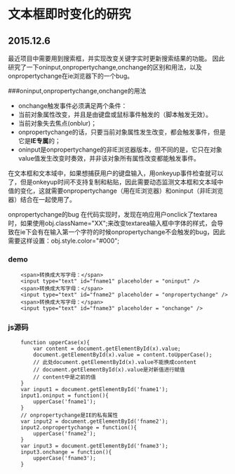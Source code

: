 # 文本框即时变化的研究
## 2015.12.6

最近项目中需要用到搜索框，并实现改变关键字实时更新搜索结果的功能。
因此研究了一下oninput,onpropertychange,onchange的区别和用法，以及onpropertychange在ie浏览器下的一个bug。 

###oninput,onpropertychange,onchange的用法
- onchange触发事件必须满足两个条件：
 - 当前对象属性改变，并且是由键盘或鼠标事件触发的（脚本触发无效）。
 - 当前对象失去焦点(onblur)；
- onpropertychange的话，只要当前对象属性发生改变，都会触发事件，但是它是**IE专属**的；
- oninput是onpropertychange的非IE浏览器版本，但不同的是，它只在对象value值发生改变时奏效，并非该对象所有属性改变都能触发事件。

在文本框和文本域中，如果想捕获用户的键盘输入，用onkeyup事件检查就可以了，但是onkeyup时间不支持复制和粘贴，因此需要动态监测文本框和文本域中值的变化，这就需要onpropertychange（用在IE浏览器）和oninput（非IE浏览器）结合在一起使用了。


onpropertychange的bug
在代码实现时，发现在响应用户onclick了textarea时，如果使用obj.className="XX";来改变textarea输入框中字体的样式，会导致在ie下会有在输入第一个字符的时候onpropertychange不会触发的bug，因此需要这样设置：obj.style.color="#000";

### demo

		<span>转换成大写字母：</span>
		<input type="text" id="fname1" placeholder = "oninput" />
		<span>转换成大写字母：</span>
		<input type="text" id="fname2" placeholder = "onpropertychange" />
		<span>转换成大写字母：</span>
		<input type="text" id="fname3" placeholder = "onchange" />
### js源码


		function upperCase(x){	
			var content = document.getElementById(x).value;
			document.getElementById(x).value = content.toUpperCase();
			// 此处document.getElementById(x).value不能换成content
			// document.getElementById(x).value是对新值进行赋值
			// content中是之前的值
		}
		var input1 = document.getElementById('fname1');
		input1.oninput = function(){
			upperCase('fname1');
		}
		// onpropertychange是IE的私有属性
		var input2 = document.getElementById('fname2');
		input2.onpropertychange = function(){
			upperCase('fname2');
		}
		var input3 = document.getElementById('fname3');
		input3.onchange = function(){
			upperCase('fname3');
		}